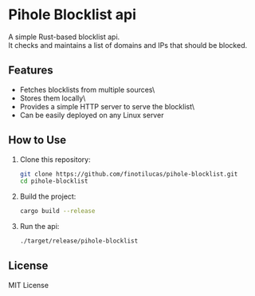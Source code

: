 # Pihole Blocklist api

A simple Rust-based blocklist api.\
It checks and maintains a list of domains and IPs that should be
blocked.

## Features

-   Fetches blocklists from multiple sources\
-   Stores them locally\
-   Provides a simple HTTP server to serve the blocklist\
-   Can be easily deployed on any Linux server

## How to Use

1.  Clone this repository:

    ``` bash
    git clone https://github.com/finotilucas/pihole-blocklist.git
    cd pihole-blocklist
    ```

2.  Build the project:

    ``` bash
    cargo build --release
    ```

3.  Run the api:

    ``` bash
    ./target/release/pihole-blocklist
    ```

## License

MIT License
